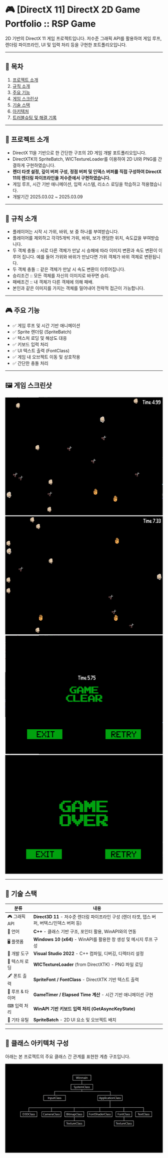 # 🎮 [DirectX 11] DirectX 2D Game Portfolio :: RSP Game

2D 기반의 DirectX 11 게임 프로젝트입니다. 저수준 그래픽 API를 활용하여 게임 루프, 렌더링 파이프라인, UI 및 입력 처리 등을 구현한 포트폴리오입니다.

---

## 📑 목차

1. [프로젝트 소개](#프로젝트-소개)
2. [규칙 소개](#규칙-소개)
3. [주요 기능](#주요-기능)
4. [게임 스크린샷](#게임-스크린샷)
5. [기술 스택](#기술-스택)
6. [아키텍처](#아키텍처)
7. [트러블슈팅 및 해결 기록](#트러블슈팅-및-해결-기록)



---

## 📌 프로젝트 소개

- DirectX 11을 기반으로 한 간단한 구조의 2D 게임 개발 포트폴리오입니다.
- DirectXTK의 SpriteBatch, WICTextureLoader를 이용하여 2D UI와 PNG를 간결하게 구현하였습니다.
- **렌더 타겟 설정, 깊이 버퍼 구성, 정점 버퍼 및 인덱스 버퍼를 직접 구성하여 DirectX 11의 렌더링 파이프라인을 저수준에서 구현하였습니다.**
- 게임 루프, 시간 기반 애니메이션, 입력 시스템, 리소스 로딩을 학습하고 적용했습니다.
- 개발기간 2025.03.02 ~ 2025.03.09 

---

## 📌 규칙 소개

- 플레이어는 시작 시 가위, 바위, 보 중 하나를 부여받습니다.
- 플레이어를 제외하고 각각5개씩 가위, 바위, 보가 랜덤한 위치, 속도값을 부여받습니다.
- 두 객체 충돌 :: 서로 다른 객체가 만날 시 승패에 따라 이미지 변환과 속도 변환이 이루어 집니다. 예를 들어 가위와 바위가 만났다면 가위 객체가 바위 객체로 변환됩니다.
- 두 객체 충돌 :: 같은 객체가 만날 시 속도 변환이 이루어집니다.
- 승리조건 :: 모든 객체를 자신의 이미지로 바꾸면 승리.
- 패배조건 :: 내 객체가 다른 객체에 의해 패배.
- 본인과 같은 이미지를 가지는 객체를 밀어내어 전략적 접근이 가능합니다.

---

## 🎮 주요 기능

- ✅ 게임 루프 및 시간 기반 애니메이션
- ✅ Sprite 렌더링 (SpriteBatch)
- ✅ 텍스처 로딩 및 해상도 대응
- ✅ 키보드 입력 처리
- ✅ UI 텍스트 출력 (FontClass)
- ✅ 게임 내 오브젝트 이동 및 상호작용
- ✅ 간단한 충돌 처리

---

## 🖼 게임 스크린샷

![게임 시작](./Screenshots/2.PNG)
![게임 시작](./Screenshots/3.PNG)
![게임 시작](./Screenshots/4.PNG)
![게임 시작](./Screenshots/5.PNG)

---

## 🧱 기술 스택

| 분류          | 내용 |
|---------------|------|
| 🎮 그래픽 API | **Direct3D 11** - 저수준 렌더링 파이프라인 구성 (렌더 타겟, 뎁스 버퍼, 버텍스/인덱스 버퍼 등) |
| 🧵 언어       | **C++** - 클래스 기반 구조, 포인터 활용, WinAPI와의 연동 |
| 🖥 플랫폼      | **Windows 10 (x64)** - WinAPI를 활용한 창 생성 및 메시지 루프 구성 |
| 🧰 개발 도구  | **Visual Studio 2022** - C++ 컴파일, 디버깅, 디렉터리 설정 |
| 🎨 텍스처 로딩 | **WICTextureLoader** (from DirectXTK) - PNG 파일 로딩 |
| 🖋 폰트 출력   | **SpriteFont / FontClass** - DirectXTK 기반 텍스트 출력 |
| 🔁 루프 & 타이머 | **GameTimer / Elapsed Time 계산** - 시간 기반 애니메이션 구현 |
| ⌨ 입력 처리   | **WinAPI 기반 키보드 입력 처리 (GetAsyncKeyState)** |
| 🔧 기타 유틸   | **SpriteBatch** - 2D UI 요소 및 오브젝트 배치 |

---

## 🧩 클래스 아키텍처 구성

아래는 본 프로젝트의 주요 클래스 간 관계를 표현한 계층 구조입니다.  

![클래스 아키텍처](./Screenshots/At.png)
